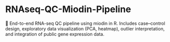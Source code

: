 # RNAseq-QC-Miodin-Pipeline
🔬 End-to-end RNA-seq QC pipeline using miodin in R. Includes case–control design, exploratory data visualization (PCA, heatmap), outlier interpretation, and integration of public gene expression data.
